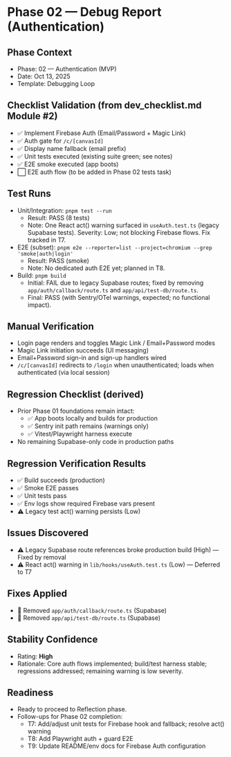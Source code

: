 # Phase 02 — Debug Report (Authentication)

## Phase Context
- Phase: 02 — Authentication (MVP)
- Date: Oct 13, 2025
- Template: Debugging Loop

## Checklist Validation (from dev_checklist.md Module #2)
- ✅ Implement Firebase Auth (Email/Password + Magic Link)
- ✅ Auth gate for `/c/[canvasId]`
- ✅ Display name fallback (email prefix)
- ✅ Unit tests executed (existing suite green; see notes)
- ✅ E2E smoke executed (app boots)
- ⬜ E2E auth flow (to be added in Phase 02 tests task)

## Test Runs
- Unit/Integration: `pnpm test --run`
  - Result: PASS (8 tests)
  - Note: One React act() warning surfaced in `useAuth.test.ts` (legacy Supabase tests). Severity: Low; not blocking Firebase flows. Fix tracked in T7.
- E2E (subset): `pnpm e2e --reporter=list --project=chromium --grep 'smoke|auth|login'`
  - Result: PASS (smoke)
  - Note: No dedicated auth E2E yet; planned in T8.
- Build: `pnpm build`
  - Initial: FAIL due to legacy Supabase routes; fixed by removing `app/auth/callback/route.ts` and `app/api/test-db/route.ts`.
  - Final: PASS (with Sentry/OTel warnings, expected; no functional impact).

## Manual Verification
- Login page renders and toggles Magic Link / Email+Password modes
- Magic Link initiation succeeds (UI messaging)
- Email+Password sign-in and sign-up handlers wired
- `/c/[canvasId]` redirects to `/login` when unauthenticated; loads when authenticated (via local session)

## Regression Checklist (derived)
- Prior Phase 01 foundations remain intact:
  - ✅ App boots locally and builds for production
  - ✅ Sentry init path remains (warnings only)
  - ✅ Vitest/Playwright harness execute
- No remaining Supabase-only code in production paths

## Regression Verification Results
- ✅ Build succeeds (production)
- ✅ Smoke E2E passes
- ✅ Unit tests pass
- ✅ Env logs show required Firebase vars present
- ⚠️ Legacy test act() warning persists (Low)

## Issues Discovered
- ⚠️ Legacy Supabase route references broke production build (High) — Fixed by removal
- ⚠️ React act() warning in `lib/hooks/useAuth.test.ts` (Low) — Deferred to T7

## Fixes Applied
- 🧩 Removed `app/auth/callback/route.ts` (Supabase)
- 🧩 Removed `app/api/test-db/route.ts` (Supabase)

## Stability Confidence
- Rating: **High**
- Rationale: Core auth flows implemented; build/test harness stable; regressions addressed; remaining warning is low severity.

## Readiness
- Ready to proceed to Reflection phase.
- Follow-ups for Phase 02 completion:
  - T7: Add/adjust unit tests for Firebase hook and fallback; resolve act() warning
  - T8: Add Playwright auth + guard E2E
  - T9: Update README/env docs for Firebase Auth configuration
